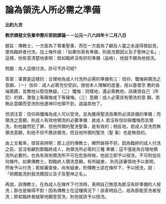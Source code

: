 # 論為領洗人所必需之準備


**比約九世**

**教宗頒發文告重申懲斥邪說謬論－－公元一八六四年十二月八日**





題旨：傳教士，一方面為了尊重聖事，而在一方面為了顧及人靈之永遠得救起見，便為臨終者付洗，加上條件說：「如果你真有準備，則我洗爾因父及子聖神之名」;這樣，他有意清楚地表明：假如臨終沒有好的準備（品格），他就不願為他授洗。

問題：為人這樣付洗，許可不許可呢?

答案：事實是這樣的：合理地為成人付洗所必需的準備有三：信仰，懺悔與領洗之意願，（一）信仰：成人必需充份受訓，按他本人理解的度量，授以基督宗
教的各端奧蹟，並教他以堅信無疑。（二）懺悔：同樣地，還必需教他，該痛恨自己（所犯）的罪，激發上等痛悔或下等痛悔。（三）意願：成人必需具有領洗的意
願，若無此意願而受洗則他連神印也領不到，遑論其他了。

但須注意：信仰與懺悔為成人可以受洗，並為獲得聖洗效果所必須具備的準備；而領洗之意願，則成人有效地領洗的必要準備：故成人
若沒有信仰與懺悔而去領洗，則他雖然犯了罪，但他所領的聖洗聖事，是有效的；相反地，若成人受洗而無領洗意願，則他不但不應該領洗，而且他所領的聖洗（聖
事）也是無效的。

由上文看來，很容易辨明：那上述的傳教士，顯然做得不好。因為臨終的成人付洗之前，並沒有顧到那臨終成人，為領洗所必需的三種
準備；這不僅是為合理地領洗所必要的，也為有效地領洗所不可在危急時候，他該立即予以授洗，不可附加任何條件。如果傳教士，對臨終人領洗意願，有所疑慮，
則先該審慎地予以查明，然後予以付洗；若經審查後，尚有疑慮，則傳教士該在條件下，予以授洗，說：「倘爾能洗則我洗爾因父及子及聖神之名」。

再說，該傳教士，在為成人在條件下付洗時，表明自己無意為那沒有好準備的人授洗；那也是做得不對！因為傳教士在這種情況下！該表明自己，祇為那能受洗者授洗；即若臨終者誠摯地願意受洗，則他就該予以授洗。

